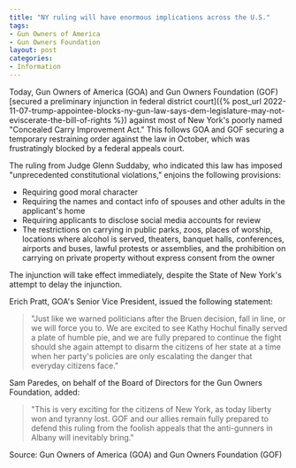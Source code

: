 ```yaml
---
title: "NY ruling will have enormous implications across the U.S."
tags:
- Gun Owners of America
- Gun Owners Foundation
layout: post
categories:
- Information
---
```


Today, Gun Owners of America (GOA) and Gun Owners Foundation (GOF) [secured a preliminary injunction in federal district court]({% post_url 2022-11-07-trump-appointee-blocks-ny-gun-law-says-dem-legislature-may-not-eviscerate-the-bill-of-rights %}) against most of New York's poorly named "Concealed Carry Improvement Act." This follows GOA and GOF securing a temporary restraining order against the law in October, which was frustratingly blocked by a federal appeals court.

The ruling from Judge Glenn Suddaby, who indicated this law has imposed "unprecedented constitutional violations," enjoins the following provisions:

- Requiring good moral character
- Requiring the names and contact info of spouses and other adults in the applicant's home
- Requiring applicants to disclose social media accounts for review
- The restrictions on carrying in public parks, zoos, places of worship, locations where alcohol is served, theaters, banquet halls, conferences, airports and buses, lawful protests or assemblies, and the prohibition on carrying on private property without express consent from the owner

The injunction will take effect immediately, despite the State of New York's attempt to delay the injunction.

Erich Pratt, GOA's Senior Vice President, issued the following statement:

> "Just like we warned politicians after the Bruen decision, fall in line, or we will force you to. We are excited to see Kathy Hochul finally served a plate of humble pie, and we are fully prepared to continue the fight should she again attempt to disarm the citizens of her state at a time when her party's policies are only escalating the danger that everyday citizens face."

Sam Paredes, on behalf of the Board of Directors for the Gun Owners Foundation, added:

> "This is very exciting for the citizens of New York, as today liberty won and tyranny lost. GOF and our allies remain fully prepared to defend this ruling from the foolish appeals that the anti-gunners in Albany will inevitably bring."

Source: Gun Owners of America (GOA) and Gun Owners Foundation (GOF)
